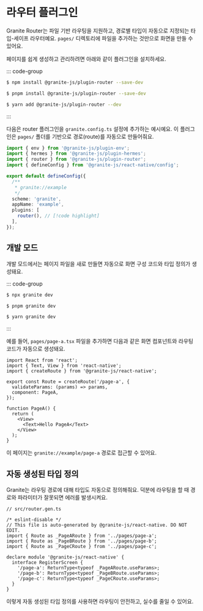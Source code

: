 # 라우터 플러그인

Granite Router는 파일 기반 라우팅을 지원하고, 경로별 타입이 자동으로 지정되는 타입-세이프 라우터예요. `pages/` 디렉토리에 파일을 추가하는 것만으로 화면을 만들 수 있어요.

페이지를 쉽게 생성하고 관리하려면 아래와 같이 플러그인을 설치하세요.

::: code-group

```sh [npm]
$ npm install @granite-js/plugin-router --save-dev
```

```sh [pnpm]
$ pnpm install @granite-js/plugin-router --save-dev
```

```sh [yarn]
$ yarn add @granite-js/plugin-router --dev
```

:::

다음은 router 플러그인을 `granite.config.ts` 설정에 추가하는 예시예요. 이 플러그인은 `pages/` 폴더를 기반으로 경로(route)를 자동으로 만들어줘요.

```ts
import { env } from '@granite-js/plugin-env';
import { hermes } from '@granite-js/plugin-hermes';
import { router } from '@granite-js/plugin-router';
import { defineConfig } from '@granite-js/react-native/config';

export default defineConfig({
  /**
   * granite://example
   */
  scheme: 'granite',
  appName: 'example',
  plugins: [
    router(), // [!code highlight]
  ],
});

```

## 개발 모드

개발 모드에서는 페이지 파일을 새로 만들면 자동으로 화면 구성 코드와 타입 정의가 생성돼요.

::: code-group

```sh [npm]
$ npx granite dev
```

```sh [pnpm]
$ pnpm granite dev
```

```sh [yarn]
$ yarn granite dev
```

:::

예를 들어, `pages/page-a.tsx` 파일을 추가하면 다음과 같은 화면 컴포넌트와 라우팅 코드가 자동으로 생성돼요.

```tsx
import React from 'react';
import { Text, View } from 'react-native';
import { createRoute } from '@granite-js/react-native';

export const Route = createRoute('/page-a', {
  validateParams: (params) => params,
  component: PageA,
});

function PageA() {
  return (
    <View>
      <Text>Hello PageA</Text>
    </View>
  );
}
```

이 페이지는 `granite://example/page-a` 경로로 접근할 수 있어요.

## 자동 생성된 타입 정의

Granite는 라우팅 경로에 대해 타입도 자동으로 정의해줘요. 덕분에 라우팅을 할 때 경로와 파라미터가 잘못되면 에러를 발생시켜요.

```tsx
// src/router.gen.ts

/* eslint-disable */
// This file is auto-generated by @granite-js/react-native. DO NOT EDIT.
import { Route as _PageARoute } from '../pages/page-a';
import { Route as _PageBRoute } from '../pages/page-b';
import { Route as _PageCRoute } from '../pages/page-c';

declare module '@granite-js/react-native' {
  interface RegisterScreen {
    '/page-a': ReturnType<typeof _PageARoute.useParams>;
    '/page-b': ReturnType<typeof _PageBRoute.useParams>;
    '/page-c': ReturnType<typeof _PageCRoute.useParams>;
  }
}
```

이렇게 자동 생성된 타입 정의를 사용하면 라우팅이 안전하고, 실수를 줄일 수 있어요.
